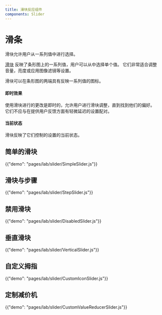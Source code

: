 ```yaml
---
title: 滑块反应组件
components: Slider
---
```

# 滑条

<p class="description">滑块允许用户从一系列值中进行选择。</p>

[滑块](https://material.io/design/components/sliders.html) 反映了条形图上的一系列值，用户可以从中选择单个值。 它们非常适合调整音量，亮度或应用图像滤镜等设置。

滑块可以在条形图的两端具有反映一系列值的图标。

#### 即时效果

使用滑块进行的更改是即时的，允许用户进行滑块调整，直到找到他们的偏好。 它们不应与在提供用户反馈方面有轻微延迟的设置配对。

#### 当前状态

滑块反映了它们控制的设置的当前状态。

## 简单的滑块

{{"demo": "pages/lab/slider/SimpleSlider.js"}}

## 滑块与步骤

{{"demo": "pages/lab/slider/StepSlider.js"}}

## 禁用滑块

{{"demo": "pages/lab/slider/DisabledSlider.js"}}

## 垂直滑块

{{"demo": "pages/lab/slider/VerticalSlider.js"}}

## 自定义拇指

{{"demo": "pages/lab/slider/CustomIconSlider.js"}}

## 定制减价机

{{"demo": "pages/lab/slider/CustomValueReducerSlider.js"}}